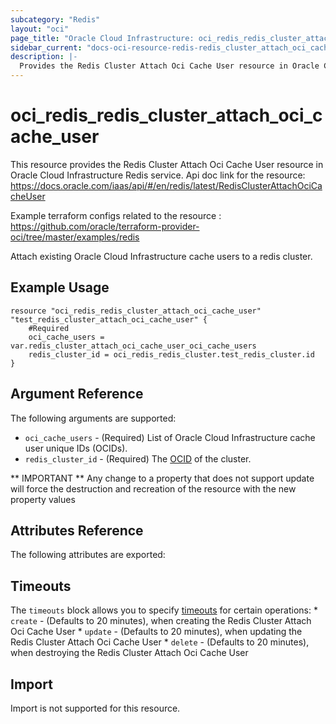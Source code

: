 ```yaml
---
subcategory: "Redis"
layout: "oci"
page_title: "Oracle Cloud Infrastructure: oci_redis_redis_cluster_attach_oci_cache_user"
sidebar_current: "docs-oci-resource-redis-redis_cluster_attach_oci_cache_user"
description: |-
  Provides the Redis Cluster Attach Oci Cache User resource in Oracle Cloud Infrastructure Redis service
---
```


# oci_redis_redis_cluster_attach_oci_cache_user
This resource provides the Redis Cluster Attach Oci Cache User resource in Oracle Cloud Infrastructure Redis service.
Api doc link for the resource: https://docs.oracle.com/iaas/api/#/en/redis/latest/RedisClusterAttachOciCacheUser

Example terraform configs related to the resource : https://github.com/oracle/terraform-provider-oci/tree/master/examples/redis

Attach existing Oracle Cloud Infrastructure cache users to a redis cluster.

## Example Usage

```hcl
resource "oci_redis_redis_cluster_attach_oci_cache_user" "test_redis_cluster_attach_oci_cache_user" {
	#Required
	oci_cache_users = var.redis_cluster_attach_oci_cache_user_oci_cache_users
	redis_cluster_id = oci_redis_redis_cluster.test_redis_cluster.id
}
```

## Argument Reference

The following arguments are supported:

* `oci_cache_users` - (Required) List of Oracle Cloud Infrastructure cache user unique IDs (OCIDs).
* `redis_cluster_id` - (Required) The [OCID](https://docs.cloud.oracle.com/iaas/Content/General/Concepts/identifiers.htm#Oracle) of the cluster.


** IMPORTANT **
Any change to a property that does not support update will force the destruction and recreation of the resource with the new property values

## Attributes Reference

The following attributes are exported:


## Timeouts

The `timeouts` block allows you to specify [timeouts](https://registry.terraform.io/providers/oracle/oci/latest/docs/guides/changing_timeouts) for certain operations:
	* `create` - (Defaults to 20 minutes), when creating the Redis Cluster Attach Oci Cache User
	* `update` - (Defaults to 20 minutes), when updating the Redis Cluster Attach Oci Cache User
	* `delete` - (Defaults to 20 minutes), when destroying the Redis Cluster Attach Oci Cache User


## Import

Import is not supported for this resource.

